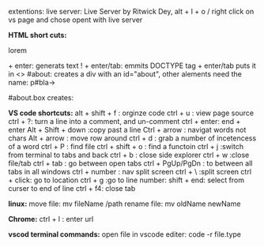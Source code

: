 extentions:
live server: Live Server by Ritwick Dey, alt + l + o / right click on vs page and chose opent with live server

**HTML short cuts:**

 <p>lorem<p> + enter: generats text
 ! + enter/tab: emmits DOCTYPE 
 tag + enter/tab puts it in <>
 #about: creates a div with an id="about", other alements need the name: p#bla-> <p id="bla"></p>
 #about.box creates: <div id="about" class="box">

**VS code shortcuts:**
alt + shift + f : orginze code
ctrl + u : view page source
ctrl + ?: turn a line into a comment, and un-comment
ctrl + enter: end + enter
Alt + Shift + down :copy past a line
Ctrl + arrow : navigat words not chars
Alt + arrow : move row around
ctrl + d : grab a number of incetencess of a word
ctrl + P : find file
ctrl + shift + o : find a functoin
ctrl + j :switch from terminal to tabs and back
ctrl + b : close side explorer
ctrl + w :close file/tab
ctrl + tab : go between open tabs
ctrl + PgUp/PgDn : to between all tabs in all windows
ctrl + number : nav split screen
ctrl + \ :split screen
ctrl + click: go to location
ctrl + g :go to line number:
shift + end: select from curser to end of line
ctrl + f4: close tab

**linux:**
move file: mv fileName /path
rename file: mv oldName newName

**Chrome:**
ctrl + l : enter url

**vscod terminal commands:**
open file in vscode editer: code -r file.type
